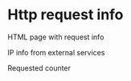 # Http request info

HTML page with request info

IP info from external services

Requested counter
